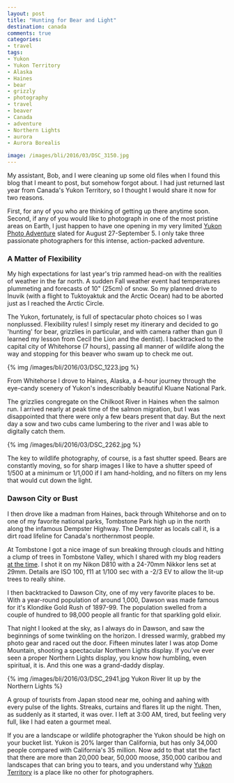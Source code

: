 ```yaml
---
layout: post
title: "Hunting for Bear and Light"
destination: canada
comments: true
categories:
- travel
tags:
- Yukon
- Yukon Territory
- Alaska
- Haines
- bear
- grizzly
- photography
- travel
- beaver
- Canada
- adventure
- Northern Lights
- aurora
- Aurora Borealis

image: /images/bli/2016/03/DSC_3150.jpg
---
```


My assistant, Bob, and I were cleaning up some old files when I found this blog that I meant to post, but somehow forgot about. I had just returned last year from Canada's Yukon Territory, so I thought I would share it now for two reasons. 

<!--more-->

First, for any of you who are thinking of getting up there anytime soon. Second, if any of you would like to photograph in one of the most pristine areas on Earth, I just happen to have one opening in my very limited [Yukon Photo Adventure](http://www.lesterpickerphoto.com/workshops/upcoming-workshops.html#yukon) slated for August 27-September 5. I only take three passionate photographers for this intense, action-packed adventure. 

### A Matter of Flexibility

My high expectations for last year's trip rammed head-on with the realities of weather in the far north. A sudden Fall weather event had temperatures plummeting and forecasts of 10" (25cm) of snow. So my planned drive to Inuvik (with a flight to Tuktoyaktuk and the Arctic Ocean) had to be aborted just as I reached the Arctic Circle. 

The Yukon, fortunately, is full of spectacular photo choices so I was nonplussed. Flexibility rules! I simply reset my itinerary and decided to go 'hunting' for bear, grizzlies in particular, and with camera rather than gun (I learned my lesson from Cecil the Lion and the dentist). I backtracked to the capital city of Whitehorse (7 hours), passing all manner of wildlife along the way and stopping for this beaver who swam up to check me out.  

{% img /images/bli/2016/03/DSC_1223.jpg %}

From Whitehorse I drove to Haines, Alaska, a 4-hour journey through the eye-candy scenery of Yukon's indescribably beautiful Kluane National Park. 

The grizzlies congregate on the Chilkoot River in Haines when the salmon run. I arrived nearly at peak time of the salmon migration, but I was disappointed that there were only a few bears present that day. But the next day a sow and two cubs came lumbering to the river and I was able to digitally catch them. 

{% img /images/bli/2016/03/DSC_2262.jpg %}

The key to wildlife photography, of course, is a fast shutter speed. Bears are constantly moving, so for sharp images I like to have a shutter speed of 1/500 at a minimum or 1/1,000 if I am hand-holding, and no filters on my lens that would cut down the light. 

### Dawson City or Bust

I then drove like a madman from Haines, back through Whitehorse and on to one of my favorite national parks, Tombstone Park high up in the north along the infamous Dempster Highway. The Dempster as locals call it, is a dirt road lifeline for Canada's northernmost people. 

At Tombstone I got a nice image of sun breaking through clouds and hitting a clump of trees in Tombstone Valley, which I shared with my blog readers [at the time](http://www.lesterpickerphoto.com/2015/08/26/Yukon-greeting/). I shot it on my Nikon D810 with a 24-70mm Nikkor lens set at 29mm. Details are ISO 100, f11 at 1/100 sec with a -2/3 EV to allow the lit-up trees to really shine. 

I then backtracked to Dawson City, one of my very favorite places to be. With a year-round population of around 1,000, Dawson was made famous for it's Klondike Gold Rush of 1897-99. The population swelled from a couple of hundred to 98,000 people all frantic for that sparkling gold elixir. 

That night I looked at the sky, as I always do in Dawson, and saw the beginnings of some twinkling on the horizon. I dressed warmly, grabbed my photo gear and raced out the door. Fifteen minutes later I was atop Dome Mountain, shooting a spectacular Northern Lights display. If you've ever seen a proper Northern Lights display, you know how humbling, even spiritual, it is. And this one was a grand-daddy display. 

{% img /images/bli/2016/03/DSC_2941.jpg Yukon River lit up by the Northern Lights %}

A group of tourists from Japan stood near me, oohing and aahing with every pulse of the lights. Streaks, curtains and flares lit up the night. Then, as suddenly as it started, it was over. I left at 3:00 AM, tired, but feeling very full, like I had eaten a gourmet meal. 

If you are a landscape or wildlife photographer the Yukon should be high on your bucket list. Yukon is 20% larger than California, but has only 34,000 people compared with California's 35 million. Now add to that stat the fact that there are more than 20,000 bear, 50,000 moose, 350,000 caribou and landscapes that can bring you to tears, and you understand why [Yukon Territory](http://www.lesterpickerphoto.com/workshops/upcoming-workshops.html#yukon) is a place like no other for photographers. 

